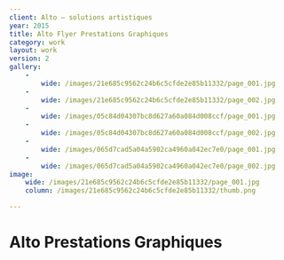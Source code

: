 ```yaml
---
client: Alto – solutions artistiques
year: 2015
title: Alto Flyer Prestations Graphiques
category: work
layout: work
version: 2
gallery:
    -
        wide: /images/21e685c9562c24b6c5cfde2e85b11332/page_001.jpg
    -
        wide: /images/21e685c9562c24b6c5cfde2e85b11332/page_002.jpg
    -
        wide: /images/05c84d04307bc8d627a60a084d008ccf/page_001.jpg
    -
        wide: /images/05c84d04307bc8d627a60a084d008ccf/page_002.jpg
    -
        wide: /images/065d7cad5a04a5902ca4960a042ec7e0/page_001.jpg
    -
        wide: /images/065d7cad5a04a5902ca4960a042ec7e0/page_002.jpg
image:
    wide: /images/21e685c9562c24b6c5cfde2e85b11332/page_001.jpg
    column: /images/21e685c9562c24b6c5cfde2e85b11332/thumb.png

---
```

# Alto Prestations Graphiques
